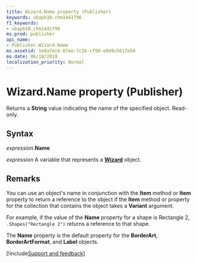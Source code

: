 ```yaml
---
title: Wizard.Name property (Publisher)
keywords: vbapb10.chm1441796
f1_keywords:
- vbapb10.chm1441796
ms.prod: publisher
api_name:
- Publisher.Wizard.Name
ms.assetid: 1e0a7ec6-87ee-7c26-cf98-e849c5617e58
ms.date: 06/18/2019
localization_priority: Normal
---
```



# Wizard.Name property (Publisher)

Returns a **String** value indicating the name of the specified object. Read-only.


## Syntax

_expression_.**Name**

_expression_ A variable that represents a **[Wizard](Publisher.Wizard.md)** object.


## Remarks

You can use an object's name in conjunction with the **Item** method or **Item** property to return a reference to the object if the **Item** method or property for the collection that contains the object takes a **Variant** argument. 

For example, if the value of the **Name** property for a shape is Rectangle 2, `.Shapes("Rectangle 2")` returns a reference to that shape.

The **Name** property is the default property for the **BorderArt**, **BorderArtFormat**, and **Label** objects.

[!include[Support and feedback](~/includes/feedback-boilerplate.md)]
